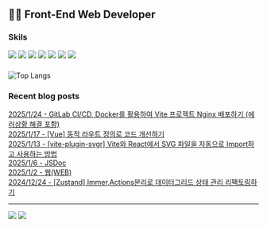  ## 👩‍💻 Front-End Web Developer 
### Skils
<img src="https://img.shields.io/badge/HJTML5-E34F26?style=flat-square&logo=HTML5&logoColor=white"/> <img src="https://img.shields.io/badge/CSS3-1572B6?style=flat-square&logo=css3&logoColor=white"/> <img src="https://img.shields.io/badge/JavaScript-F7DF1E?style=flat-square&logo=javascript&logoColor=white"/> <img src="https://img.shields.io/badge/Vue.js-4FC08D?style=flat-square&logo=vuedotjs&logoColor=white"/> <img src="https://img.shields.io/badge/Chart.js-FF6384?style=flat-square&logo=Chart.js&logoColor=white"/> <img src="https://img.shields.io/badge/ECharts-AA344D?style=flat-square&logo=ECharts&logoColor=white"/> <img src="https://img.shields.io/badge/MySQL-4479A1?style=flat-square&logo=MySQL&logoColor=white"/> 

### 
![Top Langs](https://github-readme-stats.vercel.app/api/top-langs/?username=kimAeris&layout=compact&theme=buefy)

### Recent blog posts
[2025/1/24 - GitLab CI/CD, Docker를 활용하여 Vite 프로젝트 Nginx 배포하기 (에러상황 해결 포함)](https://ohzlsss.tistory.com/100) <br>
[2025/1/17 - [Vue] 동적 라우트 정의로 코드 개선하기](https://ohzlsss.tistory.com/99) <br>
[2025/1/13 - [vite-plugin-svgr] Vite와 React에서 SVG 파일을 자동으로 Import하고 사용하는 방법](https://ohzlsss.tistory.com/98) <br>
[2025/1/6 - JSDoc](https://ohzlsss.tistory.com/97) <br>
[2025/1/2 - 웹(WEB)](https://ohzlsss.tistory.com/96) <br>
[2024/12/24 - [Zustand] Immer,Actions분리로 데이터그리드 상태 관리 리팩토링하기](https://ohzlsss.tistory.com/95) <br>
 
---
<a href="https://ohzlsss.tistory.com"><img src="https://img.shields.io/badge/Tech%20Blog-20C997?style=flat-square&logo=storyblok&logoColor=white"/></a> <a href="https://ohzlsss.tistory.com"><img src="https://img.shields.io/badge/-Portfolio-000000?style=flat-square&logo=Notion&logoColor=white"/></a>  
